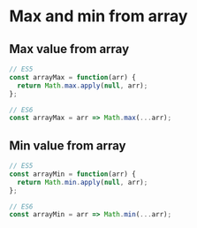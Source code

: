 # Max and min from array

## Max value from array

```javascript
// ES5
const arrayMax = function(arr) {
  return Math.max.apply(null, arr);
};

// ES6
const arrayMax = arr => Math.max(...arr);
```

## Min value from array

```javascript
// ES5
const arrayMin = function(arr) {
  return Math.min.apply(null, arr);
};

// ES6
const arrayMin = arr => Math.min(...arr);
```
